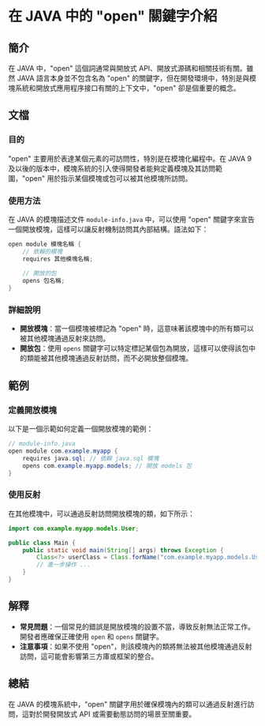 <!--
Meta Description: # 在 JAVA 中的 "open" 關鍵字介紹 ## 簡介 在 JAVA 中，"open" 這個詞通常與開放式 API、開放式源碼和相關技術有關。雖然 JAVA 語言本身並不包含名為 "open" 的關鍵字，但在開發環境中，特別是與模塊系統和開放式應用程序接口有關的上下文中，"open" 卻是個重...
Meta Keywords: java, open, module, opens, com
-->

# 在 JAVA 中的 "open" 關鍵字介紹

## 簡介
在 JAVA 中，"open" 這個詞通常與開放式 API、開放式源碼和相關技術有關。雖然 JAVA 語言本身並不包含名為 "open" 的關鍵字，但在開發環境中，特別是與模塊系統和開放式應用程序接口有關的上下文中，"open" 卻是個重要的概念。

## 文檔
### 目的
"open" 主要用於表達某個元素的可訪問性，特別是在模塊化編程中。在 JAVA 9 及以後的版本中，模塊系統的引入使得開發者能夠定義模塊及其訪問範圍，"open" 用於指示某個模塊或包可以被其他模塊所訪問。

### 使用方法
在 JAVA 的模塊描述文件 `module-info.java` 中，可以使用 "open" 關鍵字來宣告一個開放模塊，這樣可以讓反射機制訪問其內部結構。語法如下：

```java
open module 模塊名稱 {
    // 依賴的模塊
    requires 其他模塊名稱;
    
    // 開放的包
    opens 包名稱;
}
```

### 詳細說明
- **開放模塊**：當一個模塊被標記為 "open" 時，這意味著該模塊中的所有類可以被其他模塊通過反射來訪問。
- **開放包**：使用 `opens` 關鍵字可以特定標記某個包為開放，這樣可以使得該包中的類能被其他模塊通過反射訪問，而不必開放整個模塊。

## 範例
### 定義開放模塊
以下是一個示範如何定義一個開放模塊的範例：

```java
// module-info.java
open module com.example.myapp {
    requires java.sql; // 依賴 java.sql 模塊
    opens com.example.myapp.models; // 開放 models 包
}
```

### 使用反射
在其他模塊中，可以通過反射訪問開放模塊的類，如下所示：

```java
import com.example.myapp.models.User;

public class Main {
    public static void main(String[] args) throws Exception {
        Class<?> userClass = Class.forName("com.example.myapp.models.User");
        // 進一步操作 ...
    }
}
```

## 解釋
- **常見問題**：一個常見的錯誤是開放模塊的設置不當，導致反射無法正常工作。開發者應確保正確使用 `open` 和 `opens` 關鍵字。
- **注意事項**：如果不使用 "open"，則該模塊內的類將無法被其他模塊通過反射訪問，這可能會影響第三方庫或框架的整合。

## 總結
在 JAVA 的模塊系統中，"open" 關鍵字用於確保模塊內的類可以通過反射進行訪問，這對於開發開放式 API 或需要動態訪問的場景至關重要。